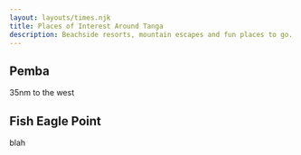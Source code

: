```yaml
---
layout: layouts/times.njk
title: Places of Interest Around Tanga
description: Beachside resorts, mountain escapes and fun places to go.
---
```

## Pemba

35nm   to the west

## Fish Eagle Point

blah